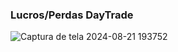 ### Lucros/Perdas DayTrade

![Captura de tela 2024-08-21 193752](https://github.com/user-attachments/assets/e92bad7d-0018-4eeb-b173-eeb7e8b58ac6)
